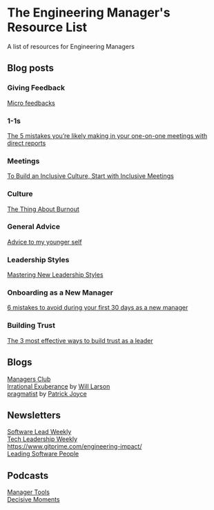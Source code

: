 # The Engineering Manager's Resource List
A list of resources for Engineering Managers

## Blog posts

### Giving Feedback
[Micro feedbacks](https://medium.com/nmc-techblog/micro-feedbacks-92a8ade8ba39)  

### 1-1s
[The 5 mistakes you’re likely making in your one-on-one meetings with direct reports](https://m.signalvnoise.com/the-5-mistakes-youre-likely-making-in-your-one-on-one-meetings-with-direct-reports/)  

### Meetings
[To Build an Inclusive Culture, Start with Inclusive Meetings](https://hbr.org/2019/09/to-build-an-inclusive-culture-start-with-inclusive-meetings)  

### Culture
[The Thing About Burnout](https://docs.google.com/presentation/d/1oGNNZn4eX-a0jj9W04NjeP-2RzLkCmlxyKC8UXmfauo/edit#slide=id.g654c726fad_2_489)  

### General Advice
[Advice to my younger self](https://blog.alexmaccaw.com/advice-to-my-younger-self)  

### Leadership Styles
[Mastering New Leadership Styles](https://cate.blog/2019/12/04/mastering-new-leadership-styles/)  

### Onboarding as a New Manager
[6 mistakes to avoid during your first 30 days as a new manager](https://m.signalvnoise.com/6-mistakes-to-avoid-during-your-first-30-days-as-a-new-manager/)  

### Building Trust
[The 3 most effective ways to build trust as a leader](https://knowyourteam.com/blog/2019/02/12/the-3-most-effective-ways-to-build-trust-as-a-leader/)   

## Blogs
[Managers Club](https://www.managersclub.com/)  
[Irrational Exuberance](https://lethain.com/) by [Will Larson](https://twitter.com/Lethain)  
[pragmatist](http://pragmati.st/) by [Patrick Joyce](https://twitter.com/KeeperPat)

## Newsletters
[Software Lead Weekly](http://softwareleadweekly.com/)   
[Tech Leadership Weekly](http://www.techleadershipweekly.com/)  
https://www.gitprime.com/engineering-impact/  
[Leading Software People](https://leadingsoftwarepeople.statushero.com/)  

## Podcasts
[Manager Tools](https://www.manager-tools.com/all-podcasts)  
[Decisive Moments](https://podcasts.apple.com/us/podcast/buzzcast/id1489429177)  
